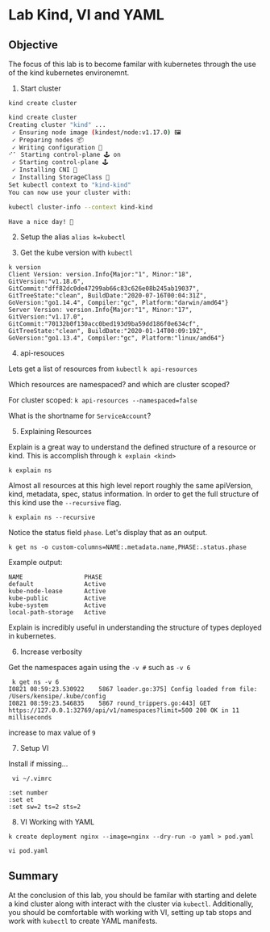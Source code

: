# Lab Kind, VI and YAML

## Objective

The focus of this lab is to become familar with kubernetes through the use of the kind kubernetes environemnt.  

1. Start cluster

`kind create cluster`

```bash
kind create cluster
Creating cluster "kind" ...
 ✓ Ensuring node image (kindest/node:v1.17.0) 🖼
 ✓ Preparing nodes 📦  
 ✓ Writing configuration 📜 
⠊⠁ Starting control-plane 🕹️ on
 ✓ Starting control-plane 🕹️ 
 ✓ Installing CNI 🔌 
 ✓ Installing StorageClass 💾 
Set kubectl context to "kind-kind"
You can now use your cluster with:

kubectl cluster-info --context kind-kind

Have a nice day! 👋
```

2. Setup the alias `alias k=kubectl`

3. Get the kube version with `kubectl`

```
k version
Client Version: version.Info{Major:"1", Minor:"18", GitVersion:"v1.18.6", GitCommit:"dff82dc0de47299ab66c83c626e08b245ab19037", GitTreeState:"clean", BuildDate:"2020-07-16T00:04:31Z", GoVersion:"go1.14.4", Compiler:"gc", Platform:"darwin/amd64"}
Server Version: version.Info{Major:"1", Minor:"17", GitVersion:"v1.17.0", GitCommit:"70132b0f130acc0bed193d9ba59dd186f0e634cf", GitTreeState:"clean", BuildDate:"2020-01-14T00:09:19Z", GoVersion:"go1.13.4", Compiler:"gc", Platform:"linux/amd64"}
```

4. api-resouces

Lets get a list of resources from `kubectl`
`k api-resources`

Which resources are namespaced? and which are cluster scoped?

For cluster scoped: `k api-resources --namespaced=false`

What is the shortname for `ServiceAccount`?

5. Explaining Resources

Explain is a great way to understand the defined structure of a resource or kind.  This is accomplish through `k explain <kind>`

`k explain ns`

Almost all resources at this high level report roughly the same apiVersion, kind, metadata, spec, status information.  In order to get the full structure of this kind use the `--recursive` flag.

`k explain ns --recursive`

Notice the status field `phase`.  Let's display that as an output.

`k get ns -o custom-columns=NAME:.metadata.name,PHASE:.status.phase`

Example output:
```
NAME                 PHASE
default              Active
kube-node-lease      Active
kube-public          Active
kube-system          Active
local-path-storage   Active
```

Explain is incredibly useful in understanding the structure of types deployed in kubernetes.

6. Increase verbosity

Get the namespaces again using the `-v #` such as `-v 6`

```
 k get ns -v 6
I0821 08:59:23.530922    5867 loader.go:375] Config loaded from file:  /Users/kensipe/.kube/config
I0821 08:59:23.546835    5867 round_trippers.go:443] GET https://127.0.0.1:32769/api/v1/namespaces?limit=500 200 OK in 11 milliseconds
```

increase to max value of `9`

7. Setup  VI

Install if missing... 

` vi ~/.vimrc`

```
:set number
:set et
:set sw=2 ts=2 sts=2
```

8. VI Working with YAML

```
k create deployment nginx --image=nginx --dry-run -o yaml > pod.yaml

vi pod.yaml
```

## Summary

At the conclusion of this lab, you should be familar with starting and delete a kind cluster along with interact with the cluster via `kubectl`.  Additionally, you should be comfortable with working with VI, setting up tab stops and work with `kubectl` to create YAML manifests.
